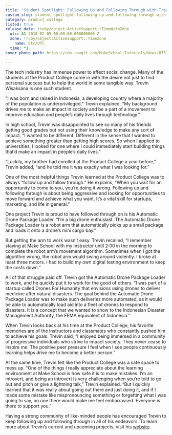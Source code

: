 ```yaml
---
title: 'Student Spotlight: Following Up and Following Through with Trevin Wisaksana'
custom_slug: student-spotlight-following-up-and-following-through-with-trevin-wisaksana
category: product_college
listed: true
release_date: !ruby/object:ActiveSupport::TimeWithZone
  utc: &1 2018-02-05 00:00:00.000000000 Z
  zone: !ruby/object:ActiveSupport::TimeZone
    name: Etc/UTC
  time: *1
cover_photo_path: https://cdn.rawgit.com/MakeSchool-Tutorials/News/07574e4d46c099ada5e2764c7d79205b95597c18//880a7204-47a7-4d6b-959f-7cc282f5a4b9/cover_photo.jpeg

---
```

The tech industry has immense power to affect social change. Many of the students at the Product College come in with the desire not just to find personal success but to help the world in some tangible way. Trevin Wisaksana is one such student.

“I was born and raised in Indonesia, a developing country where a majority of the population is underprivileged,” Trevin explained. “My background drives me to make an impact in society and be a part of a movement to improve education and people’s daily lives through technology.”

In high school, Trevin was disappointed to see so many of his friends getting good grades but not using their knowledge to make any sort of impact. “I wanted to be different. Different in the sense that I wanted to achieve something greater than getting high scores. So when I applied to universities, I looked for one where I could immediately start building things that’d make an impact in people’s daily lives.”

“Luckily, my brother had enrolled at the Product College a year before,” Trevin added, “and he told me it was exactly what I was looking for.” 

One of the most helpful things Trevin learned at the Product College was to always “follow up and follow through.” He explains, “When you wait for an opportunity to come to you, you’re doing it wrong. Following up and following through is about being aggressive and looking for opportunities to move forward and achieve what you want. It’s a vital skill for startups, marketing, and life in general.”

One project Trevin is proud to have followed through on is his Automatic Drone Package Loader. “I’m a big drone enthusiast. The Automatic Drone Package Loader is a robot arm that automatically picks up a small package and loads it onto a drone’s mini cargo bay.”

But getting the arm to work wasn’t easy. Trevin recalled, “I remember staying at Make School with my instructor until 2:00 in the morning to complete the robot arm’s movement algorithm. Sometimes when I got the algorithm wrong, the robot arm would swing around violently. I broke at least three motors. I had to build my own digital testing environment to keep the costs down.”

All of that struggle paid off. Trevin got the Automatic Drone Package Loader to work, and he quickly put it to work for the good of others. “I was part of a startup called Drones For Humanity that envisions using drones to deliver medicine after natural disasters. The goal behind the Automatic Drone Package Loader was to make such deliveries more automated, as it would be able to automatically load aid into a fleet of drones to respond to disasters. It is a concept that we wanted to show to the Indonesian Disaster Management Authority, the FEMA equivalent of Indonesia.”

When Trevin looks back at his time at the Product College, his favorite memories are of the instructors and classmates who constantly pushed him to achieve his goals. Trevin said, “I enjoyed being immersed in a community of progressive individuals who strive to impact society. They never cease to inspire me. The positive peer pressure I feel when I see people continuously learning helps drive me to become a better person.” 

At the same time, Trevin felt like the Product College was a safe space to mess up. “One of the things I really appreciate about the learning environment at Make School is how safe it is to make mistakes. I’m an introvert, and being an introvert is very challenging when you’re told to go out and pitch or give a lightning talk,” Trevin explained. “But I quickly learned that it was really about going out there and just doing it, and if I made some mistake like mispronouncing something or forgetting what I was going to say, no one there would make me feel embarrassed. Everyone is there to support you.”

Having a strong community of like-minded people has encouraged Trevin to keep following up and following through in all of his endeavors. To learn more about Trevin’s current and upcoming projects, visit his [website](http://trevinwisaksana.com/).
